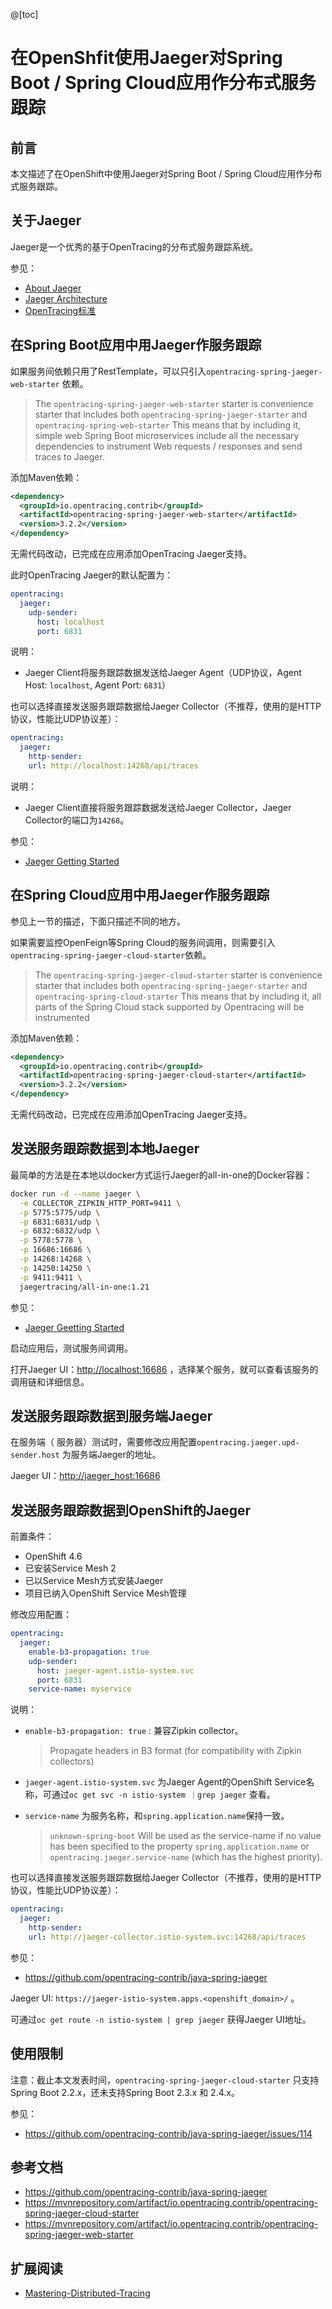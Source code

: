 @[toc]
# 在OpenShfit使用Jaeger对Spring Boot / Spring Cloud应用作分布式服务跟踪



## 前言

本文描述了在OpenShift中使用Jaeger对Spring Boot / Spring Cloud应用作分布式服务跟踪。



## 关于Jaeger

Jaeger是一个优秀的基于OpenTracing的分布式服务跟踪系统。



参见：

* [About Jaeger](https://www.jaegertracing.io/docs/1.21/)
* [Jaeger Architecture](https://www.jaegertracing.io/docs/1.21/architecture/)
* [OpenTracing标准](https://github.com/opentracing/specification/blob/master/specification.md)



## 在Spring Boot应用中用Jaeger作服务跟踪

如果服务间依赖只用了RestTemplate，可以只引入`opentracing-spring-jaeger-web-starter` 依赖。



> The `opentracing-spring-jaeger-web-starter` starter is convenience starter that includes both `opentracing-spring-jaeger-starter` and `opentracing-spring-web-starter` This means that by including it, simple web Spring Boot microservices include all the necessary dependencies to instrument Web requests / responses and send traces to Jaeger.



添加Maven依赖：

```xml
<dependency>
  <groupId>io.opentracing.contrib</groupId>
  <artifactId>opentracing-spring-jaeger-web-starter</artifactId>
  <version>3.2.2</version>
</dependency>
```



无需代码改动，已完成在应用添加OpenTracing Jaeger支持。



此时OpenTracing Jaeger的默认配置为：

```yaml
opentracing:
  jaeger:
    udp-sender:
      host: localhost
      port: 6831
```



说明：

* Jaeger Client将服务跟踪数据发送给Jaeger Agent（UDP协议，Agent Host: `localhost`, Agent Port: `6831`）



也可以选择直接发送服务跟踪数据给Jaeger Collector（不推荐，使用的是HTTP协议，性能比UDP协议差）：



```yaml
opentracing:
  jaeger:
    http-sender:
    url: http://localhost:14268/api/traces
```



说明：

* Jaeger Client直接将服务跟踪数据发送给Jaeger Collector，Jaeger Collector的端口为`14268`。



参见：

* [Jaeger Getting Started](https://www.jaegertracing.io/docs/1.21/getting-started/)



## 在Spring Cloud应用中用Jaeger作服务跟踪

参见上一节的描述，下面只描述不同的地方。



如果需要监控OpenFeign等Spring Cloud的服务间调用，则需要引入`opentracing-spring-jaeger-cloud-starter`依赖。



> The `opentracing-spring-jaeger-cloud-starter` starter is convenience starter that includes both `opentracing-spring-jaeger-starter` and `opentracing-spring-cloud-starter` This means that by including it, all parts of the Spring Cloud stack supported by Opentracing will be instrumented



添加Maven依赖：

```xml
<dependency>
  <groupId>io.opentracing.contrib</groupId>
  <artifactId>opentracing-spring-jaeger-cloud-starter</artifactId>
  <version>3.2.2</version>
</dependency>
```



无需代码改动，已完成在应用添加OpenTracing Jaeger支持。





## 发送服务跟踪数据到本地Jaeger



最简单的方法是在本地以docker方式运行Jaeger的all-in-one的Docker容器：



```bash
docker run -d --name jaeger \
  -e COLLECTOR_ZIPKIN_HTTP_PORT=9411 \
  -p 5775:5775/udp \
  -p 6831:6831/udp \
  -p 6832:6832/udp \
  -p 5778:5778 \
  -p 16686:16686 \
  -p 14268:14268 \
  -p 14250:14250 \
  -p 9411:9411 \
  jaegertracing/all-in-one:1.21
```



参见：

* [Jaeger Geetting Started](https://www.jaegertracing.io/docs/1.21/getting-started/)



启动应用后，测试服务间调用。



打开Jaeger UI：<http://localhost:16686> ，选择某个服务，就可以查看该服务的调用链和详细信息。



## 发送服务跟踪数据到服务端Jaeger

在服务端（ 服务器）测试时，需要修改应用配置`opentracing.jaeger.upd-sender.host` 为服务端Jaeger的地址。

Jaeger UI：<http://jaeger_host:16686>



## 发送服务跟踪数据到OpenShift的Jaeger

前置条件：

* OpenShift 4.6
* 已安装Service Mesh 2
* 已以Service Mesh方式安装Jaeger
* 项目已纳入OpenShift Service Mesh管理



修改应用配置：

```yaml
opentracing:
  jaeger:
    enable-b3-propagation: true
    udp-sender:
      host: jaeger-agent.istio-system.svc
      port: 6831
    service-name: myservice
```



说明：

* `enable-b3-propagation: true` : 兼容Zipkin collector。

  > Propagate headers in B3 format (for compatibility with Zipkin collectors)

* `jaeger-agent.istio-system.svc` 为Jaeger Agent的OpenShift Service名称，可通过`oc get svc -n istio-system ｜grep jaeger` 查看。

* `service-name` 为服务名称，和`spring.application.name`保持一致。 

  > `unknown-spring-boot` Will be used as the service-name if no value has been specified to the property `spring.application.name` or `opentracing.jaeger.service-name` (which has the highest priority).
  
  

也可以选择直接发送服务跟踪数据给Jaeger Collector（不推荐，使用的是HTTP协议，性能比UDP协议差）：



```yaml
opentracing:
  jaeger:
    http-sender:
    url: http://jaeger-collector.istio-system.svc:14268/api/traces
```



参见：

* <https://github.com/opentracing-contrib/java-spring-jaeger>



Jaeger UI: `https://jaeger-istio-system.apps.<openshift_domain>/` 。

可通过`oc get route -n istio-system | grep jaeger` 获得Jaeger UI地址。



## 使用限制



注意：截止本文发表时间，`opentracing-spring-jaeger-cloud-starter` 只支持Spring Boot 2.2.x，还未支持Spring Boot 2.3.x 和 2.4.x。



参见：

* <https://github.com/opentracing-contrib/java-spring-jaeger/issues/114>



## 参考文档

* <https://github.com/opentracing-contrib/java-spring-jaeger>
* <https://mvnrepository.com/artifact/io.opentracing.contrib/opentracing-spring-jaeger-cloud-starter>
* <https://mvnrepository.com/artifact/io.opentracing.contrib/opentracing-spring-jaeger-web-starter>



## 扩展阅读

* [Mastering-Distributed-Tracing](https://github.com/PacktPublishing/Mastering-Distributed-Tracing)


